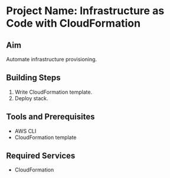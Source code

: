 # Project Name: Infrastructure as Code with CloudFormation
## Aim
Automate infrastructure provisioning.

## Building Steps
1. Write CloudFormation template.
2. Deploy stack.

## Tools and Prerequisites
- AWS CLI
- CloudFormation template

## Required Services
- CloudFormation
